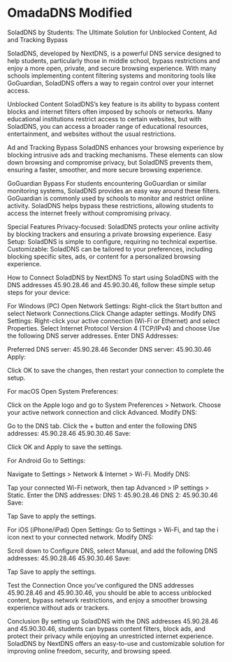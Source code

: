 # OmadaDNS Modified
SoladDNS by Students: The Ultimate Solution for Unblocked Content, Ad and Tracking Bypass

SoladDNS, developed by NextDNS, is a powerful DNS service designed to help students, particularly those in middle school, bypass restrictions and enjoy a more open, private, and secure browsing experience. With many schools implementing content filtering systems and monitoring tools like GoGuardian, SoladDNS offers a way to regain control over your internet access.

Unblocked Content
SoladDNS’s key feature is its ability to bypass content blocks and internet filters often imposed by schools or networks. Many educational institutions restrict access to certain websites, but with SoladDNS, you can access a broader range of educational resources, entertainment, and websites without the usual restrictions.

Ad and Tracking Bypass
SoladDNS enhances your browsing experience by blocking intrusive ads and tracking mechanisms. These elements can slow down browsing and compromise privacy, but SoladDNS prevents them, ensuring a faster, smoother, and more secure browsing experience.

GoGuardian Bypass
For students encountering GoGuardian or similar monitoring systems, SoladDNS provides an easy way around these filters. GoGuardian is commonly used by schools to monitor and restrict online activity. SoladDNS helps bypass these restrictions, allowing students to access the internet freely without compromising privacy.

Special Features
Privacy-focused: SoladDNS protects your online activity by blocking trackers and ensuring a private browsing experience.
Easy Setup: SoladDNS is simple to configure, requiring no technical expertise.
Customizable: SoladDNS can be tailored to your preferences, including blocking specific sites, ads, or content for a personalized browsing experience.

How to Connect SoladDNS by NextDNS
To start using SoladDNS with the DNS addresses 45.90.28.46 and 45.90.30.46, follow these simple setup steps for your device:

For Windows (PC)
Open Network Settings:
Right-click the Start button and select Network Connections.Click Change adapter settings.
Modify DNS Settings:
Right-click your active connection (Wi-Fi or Ethernet) and select Properties.
Select Internet Protocol Version 4 (TCP/IPv4) and choose Use the following DNS server addresses.
Enter DNS Addresses:

Preferred DNS server: 45.90.28.46
Seconder DNS server: 45.90.30.46
Apply:

Click OK to save the changes, then restart your connection to complete the setup.

For macOS
Open System Preferences:

Click on the Apple logo and go to System Preferences > Network.
Choose your active network connection and click Advanced.
Modify DNS:

Go to the DNS tab.
Click the + button and enter the following DNS addresses:
45.90.28.46
45.90.30.46
Save:

Click OK and Apply to save the settings.

For Android
Go to Settings:

Navigate to Settings > Network & Internet > Wi-Fi.
Modify DNS:

Tap your connected Wi-Fi network, then tap Advanced > IP settings > Static.
Enter the DNS addresses:
DNS 1: 45.90.28.46
DNS 2: 45.90.30.46
Save:

Tap Save to apply the settings.

For iOS (iPhone/iPad)
Open Settings:
Go to Settings > Wi-Fi, and tap the i icon next to your connected network.
Modify DNS:

Scroll down to Configure DNS, select Manual, and add the following DNS addresses:
45.90.28.46
45.90.30.46
Save:

Tap Save to apply the settings.

Test the Connection
Once you've configured the DNS addresses 45.90.28.46 and 45.90.30.46, you should be able to access unblocked content, bypass network restrictions, and enjoy a smoother browsing experience without ads or trackers.

Conclusion
By setting up SoladDNS with the DNS addresses 45.90.28.46 and 45.90.30.46, students can bypass content filters, block ads, and protect their privacy while enjoying an unrestricted internet experience. SoladDNS by NextDNS offers an easy-to-use and customizable solution for improving online freedom, security, and browsing speed.
